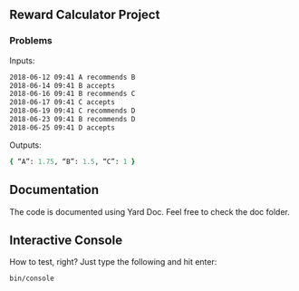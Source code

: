 ## Reward Calculator Project

### Problems

Inputs:
```txt
2018-06-12 09:41 A recommends B
2018-06-14 09:41 B accepts
2018-06-16 09:41 B recommends C
2018-06-17 09:41 C accepts
2018-06-19 09:41 C recommends D
2018-06-23 09:41 B recommends D
2018-06-25 09:41 D accepts
```

Outputs:
```ruby
{ “A”: 1.75, “B”: 1.5, “C”: 1 }
```

## Documentation

The code is documented using Yard Doc. Feel free to check the doc folder.

## Interactive Console

How to test, right? Just type the following and hit enter:

```bash
bin/console
```

